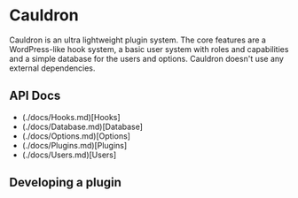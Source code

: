# Cauldron

Cauldron is an ultra lightweight plugin system. The core features are a WordPress-like hook system, a basic user system with roles and capabilities and a simple database for the users and options. Cauldron doesn't use any external dependencies.

## API Docs

* (./docs/Hooks.md)[Hooks]
* (./docs/Database.md)[Database]
* (./docs/Options.md)[Options]
* (./docs/Plugins.md)[Plugins]
* (./docs/Users.md)[Users]

## Developing a plugin

